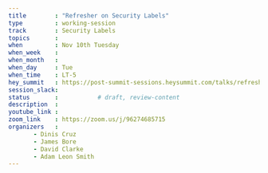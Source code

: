 ```yaml
---
title        : "Refresher on Security Labels"
type         : working-session
track        : Security Labels
topics       : 
when         : Nov 10th Tuesday
when_week    : 
when_month   : 
when_day     : Tue
when_time    : LT-5
hey_summit   : https://post-summit-sessions.heysummit.com/talks/refresher-on-security-labels/
session_slack:
status       :           # draft, review-content
description  : 
youtube_link : 
zoom_link    : https://zoom.us/j/96274685715
organizers   : 
       - Dinis Cruz
       - James Bore
       - David Clarke
       - Adam Leon Smith
---
```


